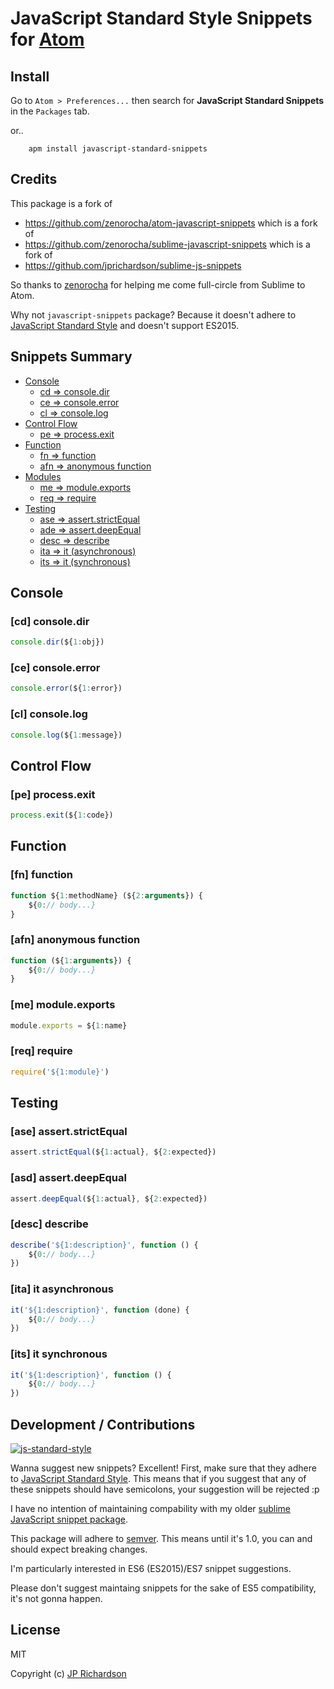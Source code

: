 JavaScript Standard Style Snippets for [Atom](http://atom.io)
=============================================================

Install
-------

Go to `Atom > Preferences...` then search for **JavaScript Standard Snippets**
in the `Packages` tab.

or..

		apm install javascript-standard-snippets


Credits
-------

This package is a fork of
- https://github.com/zenorocha/atom-javascript-snippets which is a fork of
- https://github.com/zenorocha/sublime-javascript-snippets which is a fork of
- https://github.com/jprichardson/sublime-js-snippets

So thanks to [zenorocha](https://github.com/zenorocha) for helping me come
full-circle from Sublime to Atom.

Why not `javascript-snippets` package? Because it doesn't adhere to
[JavaScript Standard Style](https://github.com/feross/standard) and doesn't
support ES2015.


Snippets Summary
----------------

- [Console](#console)
	- [cd => console.dir](#cd-consoledir)
	- [ce => console.error](#ce-consoleerror)
	- [cl => console.log](#cl-consolelog)
- [Control Flow](#control-flow)
	- [pe => process.exit](#pe-processexit)
- [Function](#function)
	- [fn => function](#fn-function)
	- [afn => anonymous function](#afn-anoymous-function)
- [Modules](#modules)
	- [me => module.exports](#me-moduleexports)
	- [req => require](#req-require)
- [Testing](testing)
	- [ase => assert.strictEqual](#ase-assertstrictequal)
	- [ade => assert.deepEqual](#ase-assertdeepequal)
	- [desc => describe](#desc-describe)
	- [ita => it (asynchronous)](#ita-it-asynchronous)
	- [its => it (synchronous)](#its-it-synchronous)



Console
-------

### [cd] console.dir

```js
console.dir(${1:obj})
```

### [ce] console.error

```js
console.error(${1:error})
```

### [cl] console.log

```js
console.log(${1:message})
```


Control Flow
------------

### [pe] process.exit

```js
process.exit(${1:code})
```


Function
--------

### [fn] function

```js
function ${1:methodName} (${2:arguments}) {
	${0:// body...}
}
```

### [afn] anonymous function

```js
function (${1:arguments}) {
	${0:// body...}
}
```

### [me] module.exports

```js
module.exports = ${1:name}
```

### [req] require

```js
require('${1:module}')
```


## Testing

### [ase] assert.strictEqual

```js
assert.strictEqual(${1:actual}, ${2:expected})
```

### [asd] assert.deepEqual

```js
assert.deepEqual(${1:actual}, ${2:expected})
```

### [desc] describe

```js
describe('${1:description}', function () {
	${0:// body...}
})
```

### [ita] it asynchronous

```js
it('${1:description}', function (done) {
	${0:// body...}
})
```

### [its] it synchronous

```js
it('${1:description}', function () {
	${0:// body...}
})
```



Development / Contributions
---------------------------

[![js-standard-style](https://cdn.rawgit.com/feross/standard/master/badge.svg)](https://github.com/feross/standard)

Wanna suggest new snippets? Excellent! First, make sure that they adhere to
[JavaScript Standard Style](https://github.com/feross/standard). This means
that if you suggest that any of these snippets should have semicolons, your
suggestion will be rejected :p

I have no intention of maintaining compability with my older [sublime JavaScript snippet
package](https://github.com/jprichardson/sublime-js-snippets).

This package will adhere to [semver](http://semver-ftw.org/). This means until
it's 1.0, you can and should expect breaking changes.

I'm particularly interested in ES6 (ES2015)/ES7 snippet suggestions.

Please don't suggest maintaing snippets for the sake of ES5 compatibility, it's
not gonna happen.


License
-------

MIT

Copyright (c) [JP Richardson](https://github.com/jprichardson)
